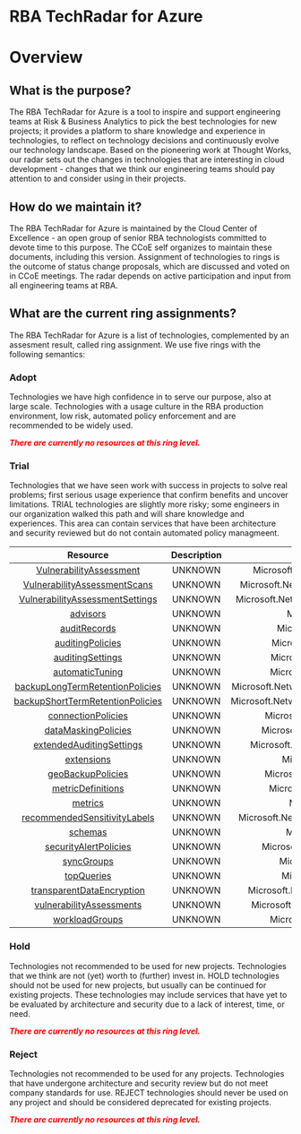 
RBA TechRadar for Azure
=======================

# Overview

## What is the purpose?


The RBA TechRadar for Azure is a tool to inspire and support engineering teams at Risk & Business Analytics to pick the best technologies for new projects; it provides a platform to share knowledge and experience in technologies, to reflect on technology decisions and continuously evolve our technology landscape.  Based on the pioneering work at Thought Works, our radar sets out the changes in technologies that are interesting in cloud development - changes that we think our engineering teams should pay attention to and consider using in their projects.
## How do we maintain it?


The RBA TechRadar for Azure is maintained by the Cloud Center of Excellence - an open group of senior RBA technologists committed to devote time to this purpose.  The CCoE self organizes to maintain these documents, including this version.  Assignment of technologies to rings is the outcome of status change proposals, which are discussed and voted on in CCoE meetings.  The radar depends on active participation and input from all engineering teams at RBA.
## What are the current ring assignments?


The RBA TechRadar for Azure is a list of technologies, complemented by an assesment result, called ring assignment.  We use five rings with the following semantics:
### Adopt


Technologies we have high confidence in to serve our purpose, also at large scale.  Technologies with a usage culture in the RBA production environment, low risk, automated policy enforcement and are recommended to be widely used.  
  
***<font color="red"> There are currently no resources at this ring level. </font>***
### Trial


Technologies that we have seen work with success in projects to solve real problems;  first serious usage experience that confirm benefits and uncover limitations.  TRIAL technologies are slightly more risky; some engineers in our organization walked this path and will share knowledge and experiences.  This area can contain services that have been architecture and security reviewed but do not contain automated policy managmeent.  

|Resource|Description|Path|Status|
| :---: | :---: | :---: | :---: |
|[VulnerabilityAssessment](https://github.com/openrba/python-azure-techradar/tree/master/Microsoft.Network/servers/databases/VulnerabilityAssessment)|UNKNOWN|Microsoft.Network/servers/databases/VulnerabilityAssessment|TRIAL|
|[VulnerabilityAssessmentScans](https://github.com/openrba/python-azure-techradar/tree/master/Microsoft.Network/servers/databases/VulnerabilityAssessmentScans)|UNKNOWN|Microsoft.Network/servers/databases/VulnerabilityAssessmentScans|TRIAL|
|[VulnerabilityAssessmentSettings](https://github.com/openrba/python-azure-techradar/tree/master/Microsoft.Network/servers/databases/VulnerabilityAssessmentSettings)|UNKNOWN|Microsoft.Network/servers/databases/VulnerabilityAssessmentSettings|TRIAL|
|[advisors](https://github.com/openrba/python-azure-techradar/tree/master/Microsoft.Network/servers/databases/advisors)|UNKNOWN|Microsoft.Network/servers/databases/advisors|TRIAL|
|[auditRecords](https://github.com/openrba/python-azure-techradar/tree/master/Microsoft.Network/servers/databases/auditRecords)|UNKNOWN|Microsoft.Network/servers/databases/auditRecords|TRIAL|
|[auditingPolicies](https://github.com/openrba/python-azure-techradar/tree/master/Microsoft.Network/servers/databases/auditingPolicies)|UNKNOWN|Microsoft.Network/servers/databases/auditingPolicies|TRIAL|
|[auditingSettings](https://github.com/openrba/python-azure-techradar/tree/master/Microsoft.Network/servers/databases/auditingSettings)|UNKNOWN|Microsoft.Network/servers/databases/auditingSettings|TRIAL|
|[automaticTuning](https://github.com/openrba/python-azure-techradar/tree/master/Microsoft.Network/servers/databases/automaticTuning)|UNKNOWN|Microsoft.Network/servers/databases/automaticTuning|TRIAL|
|[backupLongTermRetentionPolicies](https://github.com/openrba/python-azure-techradar/tree/master/Microsoft.Network/servers/databases/backupLongTermRetentionPolicies)|UNKNOWN|Microsoft.Network/servers/databases/backupLongTermRetentionPolicies|TRIAL|
|[backupShortTermRetentionPolicies](https://github.com/openrba/python-azure-techradar/tree/master/Microsoft.Network/servers/databases/backupShortTermRetentionPolicies)|UNKNOWN|Microsoft.Network/servers/databases/backupShortTermRetentionPolicies|TRIAL|
|[connectionPolicies](https://github.com/openrba/python-azure-techradar/tree/master/Microsoft.Network/servers/databases/connectionPolicies)|UNKNOWN|Microsoft.Network/servers/databases/connectionPolicies|TRIAL|
|[dataMaskingPolicies](https://github.com/openrba/python-azure-techradar/tree/master/Microsoft.Network/servers/databases/dataMaskingPolicies)|UNKNOWN|Microsoft.Network/servers/databases/dataMaskingPolicies|TRIAL|
|[extendedAuditingSettings](https://github.com/openrba/python-azure-techradar/tree/master/Microsoft.Network/servers/databases/extendedAuditingSettings)|UNKNOWN|Microsoft.Network/servers/databases/extendedAuditingSettings|TRIAL|
|[extensions](https://github.com/openrba/python-azure-techradar/tree/master/Microsoft.Network/servers/databases/extensions)|UNKNOWN|Microsoft.Network/servers/databases/extensions|TRIAL|
|[geoBackupPolicies](https://github.com/openrba/python-azure-techradar/tree/master/Microsoft.Network/servers/databases/geoBackupPolicies)|UNKNOWN|Microsoft.Network/servers/databases/geoBackupPolicies|TRIAL|
|[metricDefinitions](https://github.com/openrba/python-azure-techradar/tree/master/Microsoft.Network/servers/databases/metricDefinitions)|UNKNOWN|Microsoft.Network/servers/databases/metricDefinitions|TRIAL|
|[metrics](https://github.com/openrba/python-azure-techradar/tree/master/Microsoft.Network/servers/databases/metrics)|UNKNOWN|Microsoft.Network/servers/databases/metrics|TRIAL|
|[recommendedSensitivityLabels](https://github.com/openrba/python-azure-techradar/tree/master/Microsoft.Network/servers/databases/recommendedSensitivityLabels)|UNKNOWN|Microsoft.Network/servers/databases/recommendedSensitivityLabels|TRIAL|
|[schemas](https://github.com/openrba/python-azure-techradar/tree/master/Microsoft.Network/servers/databases/schemas)|UNKNOWN|Microsoft.Network/servers/databases/schemas|TRIAL|
|[securityAlertPolicies](https://github.com/openrba/python-azure-techradar/tree/master/Microsoft.Network/servers/databases/securityAlertPolicies)|UNKNOWN|Microsoft.Network/servers/databases/securityAlertPolicies|TRIAL|
|[syncGroups](https://github.com/openrba/python-azure-techradar/tree/master/Microsoft.Network/servers/databases/syncGroups)|UNKNOWN|Microsoft.Network/servers/databases/syncGroups|TRIAL|
|[topQueries](https://github.com/openrba/python-azure-techradar/tree/master/Microsoft.Network/servers/databases/topQueries)|UNKNOWN|Microsoft.Network/servers/databases/topQueries|TRIAL|
|[transparentDataEncryption](https://github.com/openrba/python-azure-techradar/tree/master/Microsoft.Network/servers/databases/transparentDataEncryption)|UNKNOWN|Microsoft.Network/servers/databases/transparentDataEncryption|TRIAL|
|[vulnerabilityAssessments](https://github.com/openrba/python-azure-techradar/tree/master/Microsoft.Network/servers/databases/vulnerabilityAssessments)|UNKNOWN|Microsoft.Network/servers/databases/vulnerabilityAssessments|TRIAL|
|[workloadGroups](https://github.com/openrba/python-azure-techradar/tree/master/Microsoft.Network/servers/databases/workloadGroups)|UNKNOWN|Microsoft.Network/servers/databases/workloadGroups|TRIAL|

### Hold


Technologies not recommended to be used for new projects. Technologies that we think are not (yet) worth to (further) invest in.  HOLD technologies should not be used for new projects, but usually can be continued for existing projects.  These technologies may include services that have yet to be evaluated by architecture and security due to a lack of interest, time, or need.  
  
***<font color="red"> There are currently no resources at this ring level. </font>***
### Reject


Technologies not recommended to be used for any projects. Technologies that have undergone architecture and security review but do not meet company standards for use.  REJECT technologies should never be used on any project and should be considered deprecated for existing projects.  
  
***<font color="red"> There are currently no resources at this ring level. </font>***